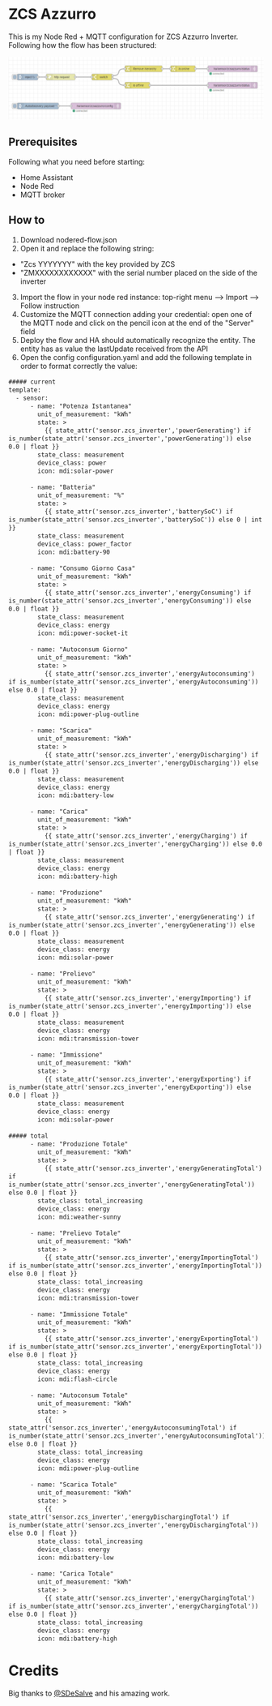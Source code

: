 # ZCS Azzurro

This is my Node Red + MQTT configuration for ZCS Azzurro Inverter. Following how the flow has been structured:

![Node Red Flow](node-red-schema.png)

## Prerequisites

Following what you need before starting:

- Home Assistant
- Node Red
- MQTT broker

## How to

1. Download nodered-flow.json
2. Open it and replace the following string:
  - "Zcs YYYYYYY" with the key provided by ZCS
  - "ZMXXXXXXXXXXXX" with the serial number placed on the side of the inverter
3. Import the flow in your node red instance: top-right menu --> Import --> Follow instruction
4. Customize the MQTT connection adding your credential: open one of the MQTT node and click on the pencil icon at the end of the "Server" field
5. Deploy the flow and HA should automatically recognize the entity. The entity has as value the lastUpdate received from the API
6. Open the config configuration.yaml and add the following template in order to format correctly the value:

```
##### current
template:
  - sensor:
      - name: "Potenza Istantanea"
        unit_of_measurement: "kWh"
        state: >
          {{ state_attr('sensor.zcs_inverter','powerGenerating') if is_number(state_attr('sensor.zcs_inverter','powerGenerating')) else 0.0 | float }}
        state_class: measurement
        device_class: power
        icon: mdi:solar-power

      - name: "Batteria"
        unit_of_measurement: "%"
        state: >
          {{ state_attr('sensor.zcs_inverter','batterySoC') if is_number(state_attr('sensor.zcs_inverter','batterySoC')) else 0 | int }}
        state_class: measurement
        device_class: power_factor
        icon: mdi:battery-90

      - name: "Consumo Giorno Casa"
        unit_of_measurement: "kWh"
        state: >
          {{ state_attr('sensor.zcs_inverter','energyConsuming') if is_number(state_attr('sensor.zcs_inverter','energyConsuming')) else 0.0 | float }}
        state_class: measurement
        device_class: energy
        icon: mdi:power-socket-it

      - name: "Autoconsum Giorno"
        unit_of_measurement: "kWh"
        state: >
          {{ state_attr('sensor.zcs_inverter','energyAutoconsuming') if is_number(state_attr('sensor.zcs_inverter','energyAutoconsuming')) else 0.0 | float }}
        state_class: measurement
        device_class: energy
        icon: mdi:power-plug-outline

      - name: "Scarica"
        unit_of_measurement: "kWh"
        state: >
          {{ state_attr('sensor.zcs_inverter','energyDischarging') if is_number(state_attr('sensor.zcs_inverter','energyDischarging')) else 0.0 | float }}
        state_class: measurement
        device_class: energy
        icon: mdi:battery-low

      - name: "Carica"
        unit_of_measurement: "kWh"
        state: >
          {{ state_attr('sensor.zcs_inverter','energyCharging') if is_number(state_attr('sensor.zcs_inverter','energyCharging')) else 0.0 | float }}
        state_class: measurement
        device_class: energy
        icon: mdi:battery-high

      - name: "Produzione"
        unit_of_measurement: "kWh"
        state: >
          {{ state_attr('sensor.zcs_inverter','energyGenerating') if is_number(state_attr('sensor.zcs_inverter','energyGenerating')) else 0.0 | float }}
        state_class: measurement
        device_class: energy
        icon: mdi:solar-power

      - name: "Prelievo"
        unit_of_measurement: "kWh"
        state: >
          {{ state_attr('sensor.zcs_inverter','energyImporting') if is_number(state_attr('sensor.zcs_inverter','energyImporting')) else 0.0 | float }}
        state_class: measurement
        device_class: energy
        icon: mdi:transmission-tower

      - name: "Immissione"
        unit_of_measurement: "kWh"
        state: >
          {{ state_attr('sensor.zcs_inverter','energyExporting') if is_number(state_attr('sensor.zcs_inverter','energyExporting')) else 0.0 | float }}
        state_class: measurement
        device_class: energy
        icon: mdi:solar-power

##### total
      - name: "Produzione Totale"
        unit_of_measurement: "kWh"
        state: >
          {{ state_attr('sensor.zcs_inverter','energyGeneratingTotal') if is_number(state_attr('sensor.zcs_inverter','energyGeneratingTotal')) else 0.0 | float }}
        state_class: total_increasing
        device_class: energy
        icon: mdi:weather-sunny

      - name: "Prelievo Totale"
        unit_of_measurement: "kWh"
        state: >
          {{ state_attr('sensor.zcs_inverter','energyImportingTotal') if is_number(state_attr('sensor.zcs_inverter','energyImportingTotal')) else 0.0 | float }}
        state_class: total_increasing
        device_class: energy
        icon: mdi:transmission-tower

      - name: "Immissione Totale"
        unit_of_measurement: "kWh"
        state: >
          {{ state_attr('sensor.zcs_inverter','energyExportingTotal') if is_number(state_attr('sensor.zcs_inverter','energyExportingTotal')) else 0.0 | float }}
        state_class: total_increasing
        device_class: energy
        icon: mdi:flash-circle

      - name: "Autoconsum Totale"
        unit_of_measurement: "kWh"
        state: >
          {{ state_attr('sensor.zcs_inverter','energyAutoconsumingTotal') if is_number(state_attr('sensor.zcs_inverter','energyAutoconsumingTotal')) else 0.0 | float }}
        state_class: total_increasing
        device_class: energy
        icon: mdi:power-plug-outline

      - name: "Scarica Totale"
        unit_of_measurement: "kWh"
        state: >
          {{ state_attr('sensor.zcs_inverter','energyDischargingTotal') if is_number(state_attr('sensor.zcs_inverter','energyDischargingTotal')) else 0.0 | float }}
        state_class: total_increasing
        device_class: energy
        icon: mdi:battery-low

      - name: "Carica Totale"
        unit_of_measurement: "kWh"
        state: >
          {{ state_attr('sensor.zcs_inverter','energyChargingTotal') if is_number(state_attr('sensor.zcs_inverter','energyChargingTotal')) else 0.0 | float }}
        state_class: total_increasing
        device_class: energy
        icon: mdi:battery-high
```

# Credits

Big thanks to [@SDeSalve](https://github.com/sdesalve) and his amazing work.
